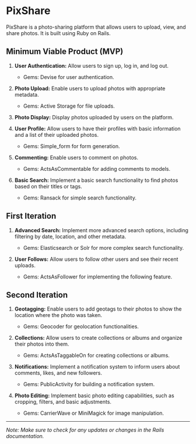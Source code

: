 # PixShare
PixShare is a photo-sharing platform that allows users to upload, view, and share photos. It is built using Ruby on Rails.

## Minimum Viable Product (MVP)

1. **User Authentication:** Allow users to sign up, log in, and log out.
   - Gems: Devise for user authentication.

2. **Photo Upload:** Enable users to upload photos with appropriate metadata.
   - Gems: Active Storage for file uploads.

3. **Photo Display:** Display photos uploaded by users on the platform.

4. **User Profile:** Allow users to have their profiles with basic information and a list of their uploaded photos.
   - Gems: Simple_form for form generation.

5. **Commenting:** Enable users to comment on photos.
   - Gems: ActsAsCommentable for adding comments to models.

6. **Basic Search:** Implement a basic search functionality to find photos based on their titles or tags.
   - Gems: Ransack for simple search functionality.

## First Iteration

1. **Advanced Search:** Implement more advanced search options, including filtering by date, location, and other metadata.
   - Gems: Elasticsearch or Solr for more complex search functionality.

2. **User Follows:** Allow users to follow other users and see their recent uploads.
   - Gems: ActsAsFollower for implementing the following feature.


## Second Iteration

1. **Geotagging:** Enable users to add geotags to their photos to show the location where the photo was taken.
   - Gems: Geocoder for geolocation functionalities.

2. **Collections:** Allow users to create collections or albums and organize their photos into them.
   - Gems: ActsAsTaggableOn for creating collections or albums.

3. **Notifications:** Implement a notification system to inform users about comments, likes, and new followers.
   - Gems: PublicActivity for building a notification system.
    
4. **Photo Editing:** Implement basic photo editing capabilities, such as cropping, filters, and basic adjustments.
   - Gems: CarrierWave or MiniMagick for image manipulation.


---

*Note: Make sure to check for any updates or changes in the Rails documentation.*
